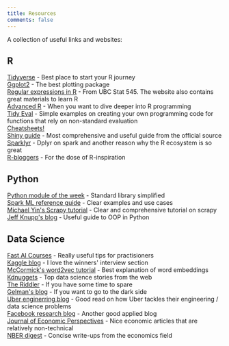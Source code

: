 ```yaml
---
title: Resources
comments: false
---
```


A collection of useful links and websites:

## R
[Tidyverse](https://www.tidyverse.org/) - Best place to start your R journey   
[Ggplot2](https://ggplot2.tidyverse.org/) - The best plotting package  
[Regular expressions in R](http://stat545.com/block022_regular-expression.html) - From UBC Stat 545. The website also contains great materials to learn R  
[Advanced R](https://adv-r.hadley.nz/) - When you want to dive deeper into R programming    
[Tidy Eval](https://edwinth.github.io/blog/dplyr-recipes/) - Simple examples on creating your own programming code for functions that rely on non-standard evaluation  
[Cheatsheets!](https://www.rstudio.com/resources/cheatsheets/)  
[Shiny guide](http://shiny.rstudio.com/tutorial/) - Most comprehensive and useful guide from the official source  
[Sparklyr](http://spark.rstudio.com/) - Dplyr on spark and another reason why the R ecosystem is so great  
[R-bloggers](https://www.r-bloggers.com) - For the dose of R-inspiration  

## Python
[Python module of the week](https://pymotw.com/3/#) - Standard library simplified  
[Spark ML reference guide](https://spark.apache.org/docs/latest/ml-guide.html) - Clear examples and use cases  
[Michael Yin's Scrapy tutorial](https://blog.michaelyin.info/scrapy-tutorial-series-web-scraping-using-python/) - Clear and comprehensive tutorial on scrapy  
[Jeff Knupp's blog](https://jeffknupp.com/blog/2017/03/27/improve-your-python-python-classes-and-object-oriented-programming/) - Useful guide to OOP in Python  

## Data Science
[Fast AI Courses](http://course.fast.ai/) - Really useful tips for practisioners  
[Kaggle blog](http://blog.kaggle.com/) - I love the winners' interview section  
[McCormick's word2vec tutorial](http://mccormickml.com/2016/04/19/word2vec-tutorial-the-skip-gram-model/) - Best explanation of word embeddings  
[Kdnuggets](https://www.kdnuggets.com/news/top-stories.html) - Top data science stories from the web  
[The Riddler](https://fivethirtyeight.com/tag/the-riddler/) - If you have some time to spare  
[Gelman's blog](https://andrewgelman.com/)  - If you want to go to the dark side  
[Uber enginerring blog](https://eng.uber.com/)  - Good read on how Uber tackles their engineering / data science problems  
[Facebook research blog](https://research.fb.com/blog/) - Another good applied blog  
[Journal of Economic Perspectives](https://www.aeaweb.org/journals/jep) - Nice economic articles that are relatively non-technical  
[NBER digest](https://www.nber.org/digest/) - Concise write-ups from the economics field



